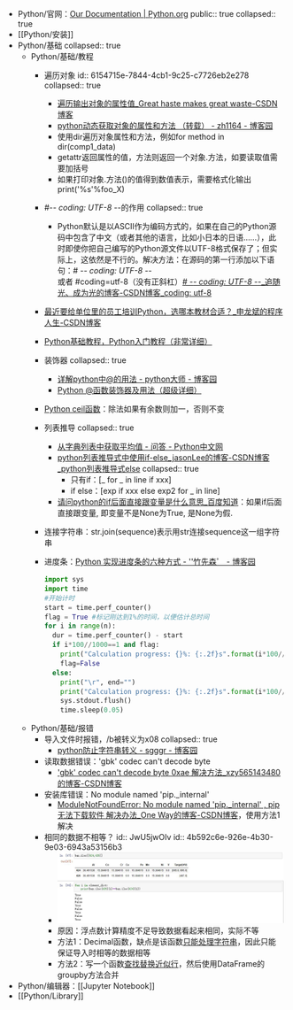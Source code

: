 - Python/官网：[Our Documentation | Python.org](https://www.python.org/doc/)
  public:: true
  collapsed:: true
- [[Python/安装]]
- Python/基础
  collapsed:: true
	- Python/基础/教程
		- 遍历对象
		  id:: 6154715e-7844-4cb1-9c25-c7726eb2e278
		  collapsed:: true
			- [遍历输出对象的属性值_Great haste makes great waste-CSDN博客](https://blog.csdn.net/xiaodongxiexie/article/details/65648188)
			- [python动态获取对象的属性和方法 （转载） - zh1164 - 博客园](https://www.cnblogs.com/zh1164/p/6031464.html)
			- 使用dir遍历对象属性和方法，例如for method in dir(comp1_data)
			- getattr返回属性的值，方法则返回一个对象.方法，如要读取值需要加括号
			- 如果打印对象.方法()的值得到数值表示，需要格式化输出 print('%s'%foo_X)
		- \#-*- coding: UTF-8 -*-的作用
		  collapsed:: true
			- Python默认是以ASCII作为编码方式的，如果在自己的Python源码中包含了中文（或者其他的语言，比如小日本的日语……），此时即使你把自己编写的Python源文件以UTF-8格式保存了；但实际上，这依然是不行的。解决方法：在源码的第一行添加以下语句：\# -*- coding: UTF-8 -*-  
			  或者 
			  \#coding=utf-8（没有正斜杠）[# -*- coding: UTF-8 -*-_追随光、成为光的博客-CSDN博客_coding: utf-8](https://blog.csdn.net/Stillboring/article/details/105890415)
		- [最近要给单位里的员工培训Python，选哪本教材合适？_申龙斌的程序人生-CSDN博客](https://blog.csdn.net/slofslb/article/details/122535986?spm=1001.2014.3001.5501)
		- [Python基础教程，Python入门教程（非常详细）](http://c.biancheng.net/python/)
		- 装饰器
		  collapsed:: true
			- [详解python中@的用法 - python大师 - 博客园](https://www.cnblogs.com/daniumiqi/p/12162192.html)
			- [Python @函数装饰器及用法（超级详细）](http://c.biancheng.net/view/2270.html)
		- [Python ceil函数](https://www.runoob.com/python/func-number-ceil.html)：除法如果有余数则加一，否则不变
		- 列表推导
		  collapsed:: true
			- [从字典列表中获取平均值 - 问答 - Python中文网](https://www.cnpython.com/qa/51568)
			- [python列表推导式中使用if-else_jasonLee的博客-CSDN博客_python列表推导式else](https://blog.csdn.net/jasonLee_lijiaqi/article/details/79305779)
			  collapsed:: true
				- 只有if：[_ for _ in line if xxx]
				- if else：[exp if xxx else exp2 for _ in line]
			- [请问python的if后面直接跟变量是什么意思_百度知道](https://zhidao.baidu.com/question/1610480506685656747.html)：如果if后面直接跟变量, 即变量不是None为True, 是None为假.
		- 连接字符串：str.join(sequence)表示用str连接sequence这一组字符串
		- 进度条：[Python 实现进度条的六种方式 - ''竹先森゜ - 博客园](https://www.cnblogs.com/zhuminghui/p/13985315.html)
		  
		  
		  ``` python
		  import sys
		  import time
		  #开始计时
		  start = time.perf_counter()
		  flag = True #标记刚达到1%的时间，以便估计总时间
		  for i in range(n):
		    dur = time.perf_counter() - start
		    if i*100//1000==1 and flag:
		      print("Calculation progress: {}%: {:.2f}s".format(i*100//n,dur), "▋" * ((i*100//n) // 2))
		      flag=False  
		    else:
		      print("\r", end="")
		      print("Calculation progress: {}%: {:.2f}s".format(i*100//n,dur), "▋" * ((i*100//n) // 2), end="")
		      sys.stdout.flush()
		      time.sleep(0.05)
		  
		  ```
	- Python/基础/报错
		- 导入文件时报错，/b被转义为x08
		  collapsed:: true
			- [python防止字符串转义 - sgggr - 博客园](https://www.cnblogs.com/sggggr/p/11874902.html)
		- 读取数据错误：'gbk' codec can't decode byte
			- ['gbk' codec can't decode byte 0xae 解决方法_xzy565143480的博客-CSDN博客](https://blog.csdn.net/xzy565143480/article/details/89976706)
		- 安装库错误：No module named 'pip._internal'
			- [ModuleNotFoundError: No module named 'pip._internal' , pip 无法下载软件 解决办法_One Way的博客-CSDN博客](https://blog.csdn.net/wangweiwells/article/details/88374070)，使用方法1解决
		- 相同的数据不相等？
		  id:: JwU5jwOIv
		  id:: 4b592c6e-926e-4b30-9e03-6943a53156b3
			- ![merge_data_error_1651302014639_0.jpg](../assets/merge_data_error_1651302014639_0_1667482660018_0.jpg)
			- 原因：浮点数计算精度不足导致数据看起来相同，实际不等
			- 方法1：Decimal函数，缺点是该函数[只能处理字符串](https://www.xz577.com/j/44961.html)，因此只能保证导入时相等的数据相等
			- 方法2：写一个函数[查找替换近似行](https://pandas.pydata.org/pandas-docs/stable/reference/api/pandas.testing.assert_frame_equal.html)，然后使用DataFrame的groupby方法合并
- Python/编辑器：[[Jupyter Notebook]]
- [[Python/Library]]